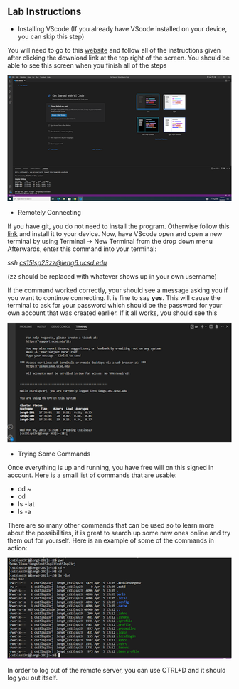 ## Lab Instructions
* Installing VScode (If you already have VScode installed on your device, you can skip this step)

You will need to go to this [website](https://code.visualstudio.com/) and follow all of the instructions 
given after clicking the download link at the top right of the screen. 
You should be able to see this screen when you finish all of the steps 

![Image](unnamed.png)
* Remotely Connecting

If you have git, you do not need to install the program. Otherwise follow this [link](https://gitforwindows.org/) and
install it to your device.
Now, have VScode open and open a new terminal by using Terminal &rarr; New Terminal from the drop down menu
Afterwards, enter this command into your terminal: 

*ssh cs15lsp23zz@ieng6.ucsd.edu* 

(zz should be replaced with whatever shows up in your own username)

If the command worked correctly, your should see a message asking you if you want to continue connecting. It is fine to say **yes**.
This will cause the terminal to ask for your password which should be the password for your own account that was created earlier. 
If it all works, you should see this 

![Image](unnamed(1).png)

* Trying Some Commands

Once everything is up and running, you have free will on this signed in account. Here is a small list of commands that are usable:

* cd ~
* cd
* ls -lat
* ls -a

There are so many other commands that can be used so to learn more about the possibilities, it is great to search up some new ones online and
try them out for yourself. Here is an example of some of the commands in action:

![Image](unnamed(2).png)

In order to log out of the remote server, you can use CTRL+D and it should log you out itself.
